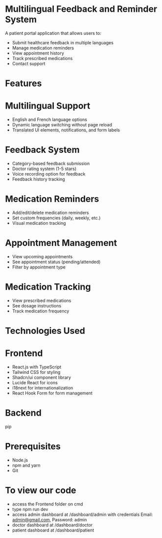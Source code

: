 # Multilingual Feedback and Reminder System


A patient portal application that allows users to:
- Submit healthcare feedback in multiple languages
- Manage medication reminders
- View appointment history
- Track prescribed medications
- Contact support

# Features

# Multilingual Support
- English and French language options
- Dynamic language switching without page reload
- Translated UI elements, notifications, and form labels

# Feedback System
- Category-based feedback submission
- Doctor rating system (1-5 stars)
- Voice recording option for feedback
- Feedback history tracking

#  Medication Reminders
- Add/edit/delete medication reminders
- Set custom frequencies (daily, weekly, etc.)
- Visual medication tracking

#  Appointment Management
- View upcoming appointments
- See appointment status (pending/attended)
- Filter by appointment type

#  Medication Tracking
- View prescribed medications
- See dosage instructions
- Track medication frequency

# Technologies Used

# Frontend
- React.js with TypeScript
- Tailwind CSS for styling
- Shadcn/ui component library
- Lucide React for icons
- i18next for internationalization
- React Hook Form for form management

# Backend
pip



# Prerequisites
- Node.js
- npm and yarn
- Git
# To view our code
- access the Frontend folder on cmd
- type npm run dev
- access admin dashboard at /dashboard/admin with credentials Email: admin@gmail.com, Password: admin
- doctor dashboard at /dashboard/doctor
- patient dashboard at /dashboard/patient
